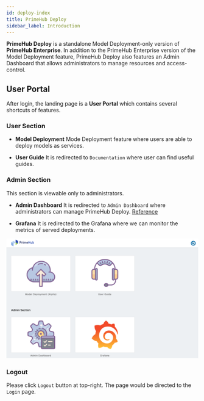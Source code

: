 ```yaml
---
id: deploy-index
title: PrimeHub Deploy
sidebar_label: Introduction
---
```


**PrimeHub Deploy** is a standalone Model Deployment-only version of **PrimeHub Enterprise**. In addition to the PrimeHub Enterprise version of the Model Deployment feature, PrimeHub Deploy also features an Admin Dashboard that allows administrators to manage resources and access-control.

## User Portal

After login, the landing page is a **User Portal** which contains several shortcuts of features.

### User Section

+ **Model Deployment**
Mode Deployment feature where users are able to deploy models as services.

+ **User Guide**
It is redirected to `Documentation` where user can find useful guides.

### Admin Section

This section is viewable only to administrators.

+ **Admin Dashboard**
It is redirected to `Admin Dashboard` where administrators can manage PrimeHub Deploy.
[Reference](model_deployment/md-system)

+ **Grafana**
It is redirected to the Grafana where we can monitor the metrics of served deployments.

![](assets/md_portal.png)

### Logout

Please click `Logout` button at top-right. The page would be directed to the `Login` page.
